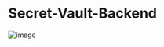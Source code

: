 # Secret-Vault-Backend
![image](https://user-images.githubusercontent.com/60029463/131046848-b42c04db-72e6-4789-87a7-522cc2eaa3e3.png)

